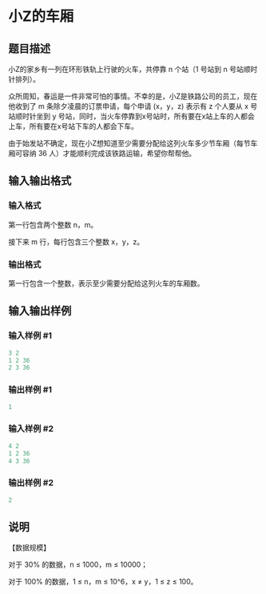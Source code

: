 # 小Z的车厢

## 题目描述

小Z的家乡有一列在环形铁轨上行驶的火车，共停靠 n 个站（1 号站到 n 号站顺时针排列）。

众所周知，春运是一件非常可怕的事情。不幸的是，小Z是铁路公司的员工，现在他收到了 m 条除夕凌晨的订票申请，每个申请 (x，y，z) 表示有 z 个人要从 x 号站顺时针坐到 y 号站，同时，当火车停靠到x号站时，所有要在x站上车的人都会上车，所有要在x号站下车的人都会下车。

由于始发站不确定，现在小Z想知道至少需要分配给这列火车多少节车厢（每节车厢可容纳 36 人）才能顺利完成该铁路运输，希望你帮帮他。

## 输入输出格式

### 输入格式

第一行包含两个整数 n，m。

接下来 m 行，每行包含三个整数 x，y，z。

### 输出格式

第一行包含一个整数，表示至少需要分配给这列火车的车厢数。

## 输入输出样例

### 输入样例 #1

```cpp
3 2
1 2 36
2 3 36
```


### 输出样例 #1

```cpp
1
```


### 输入样例 #2

```cpp
4 2
1 2 36
4 3 36
```


### 输出样例 #2

```cpp
2
```


## 说明

【数据规模】

对于 30% 的数据，n ≤ 1000，m ≤ 10000；

对于 100% 的数据，1 ≤ n，m ≤ 10^6，x ≠ y，1 ≤ z ≤ 100。

